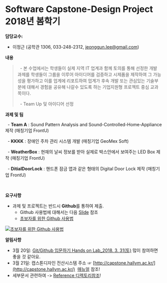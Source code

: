 # Software Capstone-Design Project 2018년 봄학기

**담당교수:**
   - 이정근 (공학관 1306, 033-248-2312, jeonggun.lee@gmail.com)

**내용**
>   - 본 수업에서는 학생들이 실제 지역 IT 업계과 함께 토의를 통해 선정한 개발 과제를 학생들이 그룹을 이루어 아이디어를 검증하고 시제품을 제작하여 그 가능성을 평가하고 이를 업계에 리포트하여 업계가 후속 개발 또는 관심있는 기술부분에 대해서 경험을 공유해 나갈수 있도록 하는 기업지원형 프로젝트 중심 교과목이다.
>
>   - Team Up 및 아이디어 선정

**과제 및 팀**

   - **Team A** : Sound Pattern Analysis and Sound-Controlled-Home-Appliance 제작 (매칭기업 FrontU)

   - **KKKK** : 장애인 주차 관리 시스템 개발 (매칭기업 GeoMex Soft)

   - **WeatherBox** : 현재의 날씨 정보를 받아 실제로 박스안에서 보여주는 LED Box 제작 (매칭기업 FrontU)

   - **DitialDoorLock** : 핸드폰 잠금 앱과 같은 형태의 Digital Door Lock 제작 (매칭기업 FrontU)
   
     
   
**요구사항**

   - 과제 및 프로젝트는 반드시 **Github**를 통하여 제출.
     - Github 사용법에 대해서는 다음 [Slide](https://www.slideshare.net/ssusercef361/git-github-getting-started-with-gitgithub) 참조
     - [초보자를 위한 Github 사용법](https://www.youtube.com/watch?v=JEY3X64gX4Q&t=552s)
     
 [![초보자를 위한 Github 사용법](http://img.youtube.com/vi/JEY3X64gX4Q/0.jpg)](https://www.youtube.com/watch?v=JEY3X64gX4Q&t=552s) 


**알림사항**
 - 3월 20일: [Git/Github 입문하기 Hands on Lab_2018. 3. 31(토)](https://docs.google.com/forms/d/e/1FAIpQLSfOOPkLq3dBOY98yRz9qHggdRZH1G9oL1A4YowY2ov2ZoLb0w/viewform) 많이 참여하면 좋을 것 같아요.
 - 3월 21일: 캡스톤디자인 전산시스템 주소 ☞ [http://capstone.hallym.ac.kr/](http://capstone.hallym.ac.kr/)  [매뉴얼](https://github.com/jeonggunlee/Capstone-Design/blob/master/Reference/%EC%BA%A1%EC%8A%A4%ED%86%A4%EB%94%94%EC%9E%90%EC%9D%B8_%EC%8B%A0%EC%B2%AD%EC%84%9C%EC%9E%91%EC%84%B1(%ED%95%99%EC%83%9D%EB%A7%A4%EB%89%B4%EC%96%BC).pptx) 참조!
 - 세부문서 관련하여 -> [Reference 디렉토리참조](https://github.com/jeonggunlee/Capstone-Design/tree/master/Reference)!
 
